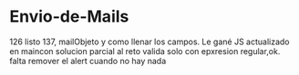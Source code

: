 # Envio-de-Mails
126 listo
137, mailObjeto y como llenar los campos. Le gané
JS actualizado en maincon solucion parcial al reto
valida solo con epxresion regular,ok. falta remover el alert cuando no hay nada
